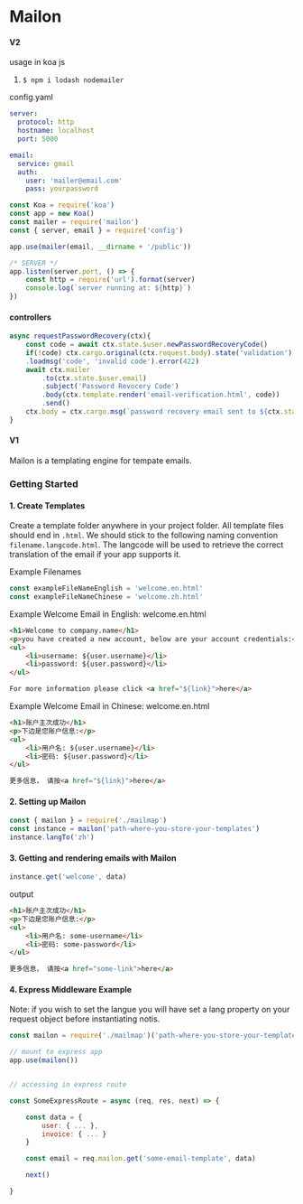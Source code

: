# Mailon

#### V2
usage in koa js
1. <code>$ npm i lodash nodemailer</code>

config.yaml
```yaml
server:
  protocol: http
  hostname: localhost
  port: 5000

email:
  service: gmail
  auth:
    user: 'mailer@email.com'
    pass: yourpassword
```

```js
const Koa = require('koa')
const app = new Koa()
const mailer = require('mailon')
const { server, email } = require('config')

app.use(mailer(email, __dirname + '/public'))

/* SERVER */
app.listen(server.port, () => {
    const http = require('url').format(server)
    console.log(`server running at: ${http}`)
})
```

#### controllers 
```js
async requestPasswordRecovery(ctx){
    const code = await ctx.state.$user.newPasswordRecoveryCode()
    if(!code) ctx.cargo.original(ctx.request.body).state('validation')
    .loadmsg('code', 'invalid code').error(422)
    await ctx.mailer
        .to(ctx.state.$user.email)
        .subject('Password Revocery Code')
        .body(ctx.template.render('email-verification.html', code))
        .send()
    ctx.body = ctx.cargo.msg(`password recovery email sent to ${ctx.state.$user.email}`)
}
```

#### V1
Mailon is a templating engine for tempate emails. 

### Getting Started

#### 1. Create Templates
Create a template folder anywhere in your project folder. All template files should end in <code>.html</code>. We should stick to the following naming convention <code>filename.langcode.html</code>. The langcode will be used to retrieve the correct translation of the email if your app supports it. 

Example Filenames
```js
const exampleFileNameEnglish = 'welcome.en.html'
const exampleFileNameChinese = 'welcome.zh.html'
```

Example Welcome Email in English: welcome.en.html

```html
<h1>Welcome to company.name</h1>
<p>you have created a new account, below are your account credentials:</p>
<ul>
    <li>username: ${user.username}</li>
    <li>password: ${user.password}</li>
</ul>

For more information please click <a href="${link}">here</a>
```

Example Welcome Email in Chinese: welcome.en.html

```html
<h1>账户主次成功</h1>
<p>下边是您账户信息:</p>
<ul>
    <li>用户名: ${user.username}</li>
    <li>密码: ${user.password}</li>
</ul>

更多信息， 请按<a href="${link}">here</a>
```

#### 2. Setting up Mailon
```js
const { mailon } = require('./mailmap')
const instance = mailon('path-where-you-store-your-templates')
instance.langTo('zh')
```

#### 3. Getting and rendering emails with Mailon
```js
instance.get('welcome', data)
```

output

```html
<h1>账户主次成功</h1>
<p>下边是您账户信息:</p>
<ul>
    <li>用户名: some-username</li>
    <li>密码: some-password</li>
</ul>

更多信息， 请按<a href="some-link">here</a>
```

#### 4. Express Middleware Example
Note: if you wish to set the langue you will have set a lang property on your request object before instantiating notis.

```js
const mailon = require('./mailmap')('path-where-you-store-your-templates')

// mount to express app
app.use(mailon())


// accessing in express route

const SomeExpressRoute = async (req, res, next) => {

    const data = {
        user: { ... },
        invoice: { ... }
    }

    const email = req.mailon.get('some-email-template', data)

    next()

}
```
